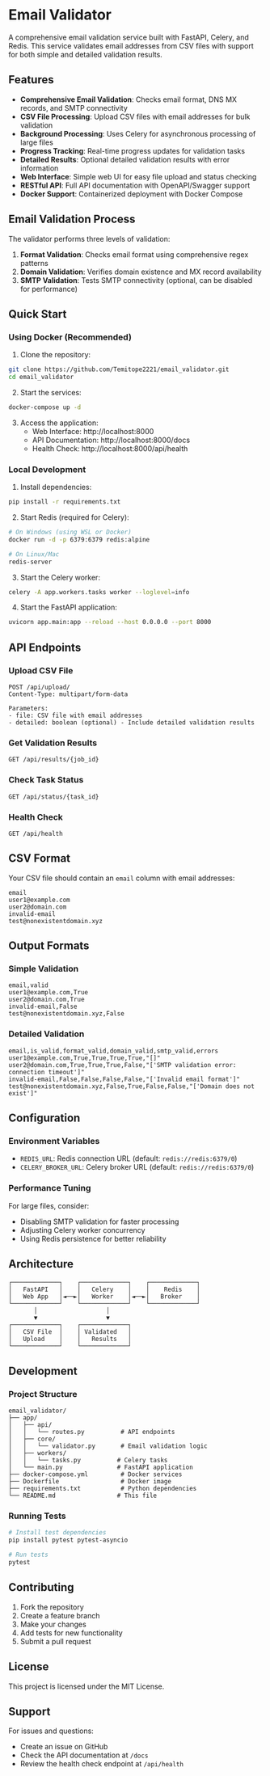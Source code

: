 # Email Validator

A comprehensive email validation service built with FastAPI, Celery, and Redis. This service validates email addresses from CSV files with support for both simple and detailed validation results.

## Features

- **Comprehensive Email Validation**: Checks email format, DNS MX records, and SMTP connectivity
- **CSV File Processing**: Upload CSV files with email addresses for bulk validation
- **Background Processing**: Uses Celery for asynchronous processing of large files
- **Progress Tracking**: Real-time progress updates for validation tasks
- **Detailed Results**: Optional detailed validation results with error information
- **Web Interface**: Simple web UI for easy file upload and status checking
- **RESTful API**: Full API documentation with OpenAPI/Swagger support
- **Docker Support**: Containerized deployment with Docker Compose

## Email Validation Process

The validator performs three levels of validation:

1. **Format Validation**: Checks email format using comprehensive regex patterns
2. **Domain Validation**: Verifies domain existence and MX record availability
3. **SMTP Validation**: Tests SMTP connectivity (optional, can be disabled for performance)

## Quick Start

### Using Docker (Recommended)

1. Clone the repository:
```bash
git clone https://github.com/Temitope2221/email_validator.git
cd email_validator
```

2. Start the services:
```bash
docker-compose up -d
```

3. Access the application:
   - Web Interface: http://localhost:8000
   - API Documentation: http://localhost:8000/docs
   - Health Check: http://localhost:8000/api/health

### Local Development

1. Install dependencies:
```bash
pip install -r requirements.txt
```

2. Start Redis (required for Celery):
```bash
# On Windows (using WSL or Docker)
docker run -d -p 6379:6379 redis:alpine

# On Linux/Mac
redis-server
```

3. Start the Celery worker:
```bash
celery -A app.workers.tasks worker --loglevel=info
```

4. Start the FastAPI application:
```bash
uvicorn app.main:app --reload --host 0.0.0.0 --port 8000
```

## API Endpoints

### Upload CSV File
```http
POST /api/upload/
Content-Type: multipart/form-data

Parameters:
- file: CSV file with email addresses
- detailed: boolean (optional) - Include detailed validation results
```

### Get Validation Results
```http
GET /api/results/{job_id}
```

### Check Task Status
```http
GET /api/status/{task_id}
```

### Health Check
```http
GET /api/health
```

## CSV Format

Your CSV file should contain an `email` column with email addresses:

```csv
email
user1@example.com
user2@domain.com
invalid-email
test@nonexistentdomain.xyz
```

## Output Formats

### Simple Validation
```csv
email,valid
user1@example.com,True
user2@domain.com,True
invalid-email,False
test@nonexistentdomain.xyz,False
```

### Detailed Validation
```csv
email,is_valid,format_valid,domain_valid,smtp_valid,errors
user1@example.com,True,True,True,True,"[]"
user2@domain.com,True,True,True,False,"['SMTP validation error: connection timeout']"
invalid-email,False,False,False,False,"['Invalid email format']"
test@nonexistentdomain.xyz,False,True,False,False,"['Domain does not exist']"
```

## Configuration

### Environment Variables

- `REDIS_URL`: Redis connection URL (default: `redis://redis:6379/0`)
- `CELERY_BROKER_URL`: Celery broker URL (default: `redis://redis:6379/0`)

### Performance Tuning

For large files, consider:
- Disabling SMTP validation for faster processing
- Adjusting Celery worker concurrency
- Using Redis persistence for better reliability

## Architecture

```
┌─────────────┐    ┌─────────────┐    ┌─────────────┐
│   FastAPI   │    │   Celery    │    │    Redis    │
│   Web App   │◄──►│   Worker    │◄──►│   Broker    │
└─────────────┘    └─────────────┘    └─────────────┘
       │                   │
       ▼                   ▼
┌─────────────┐    ┌─────────────┐
│   CSV File  │    │ Validated   │
│   Upload    │    │   Results   │
└─────────────┘    └─────────────┘
```

## Development

### Project Structure
```
email_validator/
├── app/
│   ├── api/
│   │   └── routes.py          # API endpoints
│   ├── core/
│   │   └── validator.py       # Email validation logic
│   ├── workers/
│   │   └── tasks.py          # Celery tasks
│   └── main.py               # FastAPI application
├── docker-compose.yml         # Docker services
├── Dockerfile                 # Docker image
├── requirements.txt           # Python dependencies
└── README.md                 # This file
```

### Running Tests

```bash
# Install test dependencies
pip install pytest pytest-asyncio

# Run tests
pytest
```

## Contributing

1. Fork the repository
2. Create a feature branch
3. Make your changes
4. Add tests for new functionality
5. Submit a pull request

## License

This project is licensed under the MIT License.

## Support

For issues and questions:
- Create an issue on GitHub
- Check the API documentation at `/docs`
- Review the health check endpoint at `/api/health` 